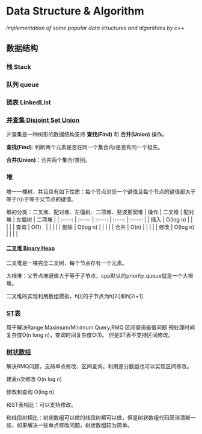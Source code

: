 # Data Structure & Algorithm 
*implementation of some popular data structures and algorithms by c++*

## 数据结构
### 栈 Stack

### 队列 queue

### 链表 LinkedList

### [并查集 Disjoint Set Union](./data_structure/DisjointSetUnion.cpp)
并查集是一种树形的数据结构支持 **查找(Find)** 和 **合并(Union)** 操作。 

**查找(Find)**: 判断两个元素是否在同一个集合内/是否有同一个祖先。

**合并(Union)**：合并两个集合/类别。

### 堆
堆一一棵树，并且具有如下性质：每个节点对应一个键值且每个节点的键值都大于等于/小于等于父节点的键值。

堆的分类：二叉堆、配对堆、左偏树、二项堆、斐波那契堆
| 操作 | 二叉堆 | 配对堆 | 左偏树 | 二项堆 |
| :----: | :----: | :----: | :----: | :----: |
| 插入 | O(log n) | | | |
| 查询 | O(1） | | | |
| 删除 | O(log n) | | | |
| 合并 | O(n) | | | |
| 修改 | O(log n) | | | |

#### [二叉堆 Binary Heap](./data_structure/BinaryHeap.cpp)
二叉堆是一棵完全二叉树，每个节点存有一个元素。

大根堆：父节点堆键值大于等于子节点，cpp默认的priority_queue就是一个大根堆。

二叉堆的实现利用数组模拟，h[i]的子节点为h[2i]和h[2i+1]

### [ST表](./data_structure/STTable.cpp)
用于解决Range Maximum/Minimum Query,RMQ 区间查询最值问题
预处理时间复杂度O(n long n)，查询时间复杂度O(1)。
但是ST表不支持区间修改。

### [树状数组](./data_structure/BinaryIndexTree.cpp)
解决RMQ问题，支持单点修改、区间查询。利用差分数组也可以实现区间修改。

建表n次修改 O(n log n)

修改和查询 O(log n)

和ST表相比：可以支持修改。

和线段树相比：树状数组可以做的线段树都可以做，但是树状数组代码简洁清晰一些，如果解决一些单点修改问题，树状数组较为简单。
